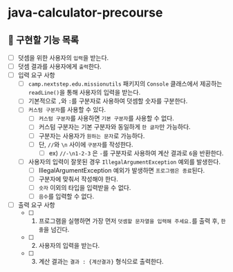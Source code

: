 # java-calculator-precourse

## 📄 구현할 기능 목록
- [ ]  덧셈을 위한 사용자의 `입력`을 받는다.
- [ ]  덧셈 결과를 사용자에게 `출력`한다.
- [ ]  입력 요구 사항
    - [ ]  `camp.nextstep.edu.missionutils` 패키지의 `Console` 클래스에서 제공하는 `readLine()`을 통해 사용자의 입력을 받는다.
    - [ ]  기본적으로 `,`와 `:`를 구분자로 사용하여 덧셈할 숫자를 구분한다.
    - [ ]  `커스텀 구분자`를 사용할 수 있다.
        - [ ]  `커스텀 구분자`를 사용하면 `기본 구분자`를 사용할 수 없다.
        - [ ]  커스텀 구분자는 기본 구분자와 동일하게 `한 글자`만 가능하다.
        - [ ]  구분자는 사용자가 `원하는 문자`로 가능하다.
        - [ ]  단, `//`와 `\n` 사이에 `구분자`를 작성한다.
            - [ ]  ex) `//-\n1-2-3` 은 `-`를 구분자로 사용하여 계산 결과로 `6`을 반환한다.
    - [ ]  사용자의 입력이 잘못된 경우 `IllegalArgumentException` 예외를 발생한다.
        - [ ]  IllegalArgumentException 예외가 발생하면 `프로그램은 종료`된다.
        - [ ]  구분자에 맞춰서 작성해야 한다.
        - [ ]  `숫자` 이외의 타입을 입력받을 수 없다.
        - [ ]  `음수`를 입력할 수 없다.
- [ ]  출력 요구 사항
    - [ ]  1. 프로그램을 실행하면 가장 먼저 `덧셈할 문자열을 입력해 주세요.`를 출력 후, `한 줄`을 넘긴다.
    - [ ]  2. 사용자의 입력을 받는다.
    - [ ]  3. 계산 결과는 `결과 : {계산결과}` 형식으로 출력한다.